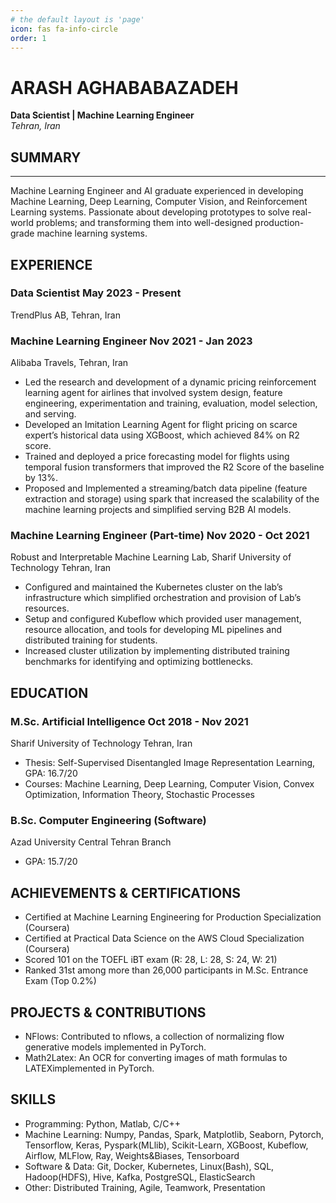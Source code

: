 ```yaml
---
# the default layout is 'page'
icon: fas fa-info-circle
order: 1
---
```

# ARASH AGHABABAZADEH
__Data Scientist \| Machine Learning Engineer__ \
_Tehran, Iran_ 
<!-- __Email:__ [arashabzd@gmail.com](mailto:arashabzd@gmail.com) \| __LinkedIn:__ [arashabzd](https://www.linkedin.com/in/arashabzd) \| __GitHub:__ [arashabzd](https://www.github.com/arashabzd) -->
## SUMMARY
---
Machine Learning Engineer and AI graduate experienced in developing Machine Learning, Deep Learning, Computer Vision, and Reinforcement Learning systems. Passionate about developing prototypes to solve real-world problems; and transforming them into well-designed production-grade machine learning systems.

## EXPERIENCE

### Data Scientist May 2023 - Present
TrendPlus AB, Tehran, Iran 

### Machine Learning Engineer Nov 2021 - Jan 2023
Alibaba Travels, Tehran, Iran

- Led the research and development of a dynamic pricing reinforcement learning agent for airlines that involved system design, feature engineering, experimentation and training, evaluation, model selection, and serving.
- Developed an Imitation Learning Agent for flight pricing on scarce expert’s historical data using XGBoost, which achieved 84% on R2 score.
- Trained and deployed a price forecasting model for flights using temporal fusion transformers that improved the R2 Score of the baseline by 13%.
- Proposed and Implemented a streaming/batch data pipeline (feature extraction and storage) using spark that increased the scalability of the machine learning projects and simplified serving B2B AI models.

### Machine Learning Engineer (Part-time) Nov 2020 - Oct 2021
Robust and Interpretable Machine Learning Lab, Sharif University of Technology Tehran, Iran

- Configured and maintained the Kubernetes cluster on the lab’s infrastructure which simplified orchestration and provision of Lab’s resources.
- Setup and configured Kubeflow which provided user management, resource allocation, and tools for developing ML pipelines and distributed training for students.
- Increased cluster utilization by implementing distributed training benchmarks for identifying and optimizing bottlenecks.

## EDUCATION

### M.Sc. Artificial Intelligence Oct 2018 - Nov 2021
Sharif University of Technology Tehran, Iran

- Thesis: Self-Supervised Disentangled Image Representation Learning, GPA: 16.7/20
- Courses: Machine Learning, Deep Learning, Computer Vision, Convex Optimization, Information Theory, Stochastic Processes

### B.Sc. Computer Engineering (Software)
Azad University Central Tehran Branch

- GPA: 15.7/20

## ACHIEVEMENTS & CERTIFICATIONS

- Certified at Machine Learning Engineering for Production Specialization (Coursera)
- Certified at Practical Data Science on the AWS Cloud Specialization (Coursera)
- Scored 101 on the TOEFL iBT exam (R: 28, L: 28, S: 24, W: 21)
- Ranked 31st among more than 26,000 participants in M.Sc. Entrance Exam (Top 0.2%)

## PROJECTS & CONTRIBUTIONS

- NFlows: Contributed to nflows, a collection of normalizing flow generative models implemented in PyTorch.
- Math2Latex: An OCR for converting images of math formulas to LATEXimplemented in PyTorch.

## SKILLS

- Programming: Python, Matlab, C/C++
- Machine Learning: Numpy, Pandas, Spark, Matplotlib, Seaborn, Pytorch, Tensorflow, Keras, Pyspark(MLlib), Scikit-Learn, XGBoost, Kubeflow, Airflow, MLFlow, Ray, Weights&Biases, Tensorboard
- Software & Data: Git, Docker, Kubernetes, Linux(Bash), SQL, Hadoop(HDFS), Hive, Kafka, PostgreSQL, ElasticSearch
- Other: Distributed Training, Agile, Teamwork, Presentation